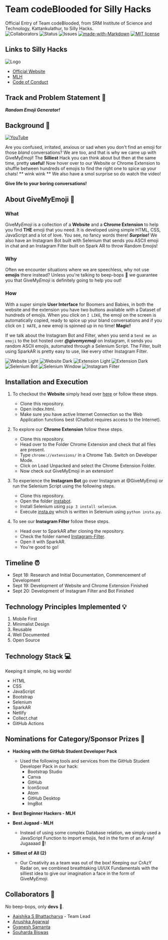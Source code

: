 # Team codeBlooded for Silly Hacks

Official Entry of Team codeBlooded, from SRM Institute of Science and Technology, Kattankulathur, to Silly Hacks. <br>
![Collaborators](https://img.shields.io/badge/collaborators-4-red)
![Status](https://img.shields.io/badge/status-working-orange)
![Issues](https://img.shields.io/badge/issues-1-blue)
[![made-with-Markdown](https://img.shields.io/badge/Made%20with-Markdown-1f425f.svg)](http://commonmark.org)
[![MIT license](https://img.shields.io/badge/License-MIT-blue.svg)](https://lbesson.mit-license.org/) 

## Links to Silly Hacks

![Logo](repository-assets/cover.svg)
- [Official Website](https://slillyhacks.online/)
- [MLH](https://mlh.sillyhacks.com/)
- [Code of Conduct](https://static.mlh.io/docs/mlh-code-of-conduct.pdf?fbclid=IwAR2vbP-bruJ_ZyL9D0bamJ-15OxadEtm0tv4l1EYBBkNnJ5-6XoUe0Zd2ZE)


## Track and Problem Statement 🚧

***Random Emoji Generator!***

## Background 📖

[![YouTube](repository-assets/YTCover.png)](https://youtu.be/-OZ3LOwtSEE)


Are you confused, irritated, anxious or sad when you don't find an emoji for those *bland* conversations? We are too, and that is why we came up with GiveMy*Emoji*! The **Silliest** Hack you can think about but then at the same time, pretty **useful**! Now hover over to our Website or Chrome Extension to shuffle between hundreds of emojis to find the right one to spice up your chats! ** wink wink ** We also have a smol surprise so do watch the video!

**Give life to your boring conversations!**

## About GiveMyEmoji 🔧
### What
GiveMy*Emoji* is a collection of a **Website** and a **Chrome Extension** to help you find **THE** emoji that you need. It is developed using simple HTML, CSS, JavaScript and a lot of love. You see, no fancy words there! ***Surprise!*** We also have an Instagram Bot built with Selenium that sends you ASCII emoji in chat and an Instagram Filter built on Spark AR to throw Random Emojis!

### Why
Often we encounter situations where we are speechless, why not use **emojis** there instead? Unless you're talking to beep-bops 🤖 we guarantee you that GiveMy*Emoji* is definitely going to help you out!

### How
With a super simple **User Interface** for Boomers and Babies, in both the website and the extension you have two buttons available with a Dataset of hundreds of emojis. When you click on `I LIKE`, the emoji on the screen is automatically copied, ready to spice up your bland conversations and if you click on `I HATE`, a new emoji is spinned up in no time! **Magic!**

If we talk about the Instagram Bot and Filter, when you send a `Send me an emoji` to the bot hosted over ***@givemyemoji*** on Instagram, it sends you random ASCII emojis, automated through a Selenium Script. The Filter, built using SparkAR is pretty easy to use, like every other Instagram Filter.
  
![Website Light](repository-assets/1.png)
![Website Dark](repository-assets/2.png)
![Extension Light](repository-assets/3.png)
![Extension Dark](repository-assets/4.png)
![Selenium Bot](repository-assets/5.jpeg)
![Selenium Window](repository-assets/6.jpeg)
![Instagram Filter](repository-assets/7.jpeg)

## Installation and Execution

1. To checkout the **Website** simply head over [here](https://givemyemoji.netlify.app) or follow these steps.
   - Clone this repository.
   - Open index.html.
   - Make sure you have active Internet Connection so the Web Application functions best (Chatbot requires access to the Internet).

2. To explore our **Chrome Extension** follow these steps.
   - Clone this repository.
   - Head over to the Folder Chrome Extension and check that all files are present.
   - Type `chrome://extensions/` in a Chrome Tab. Switch on Developer Mode.
   - Click on Load Unpacked and select the Chrome Extension Folder.
   - Now check out GiveMyEmoji in an extension!

3. To experience the **Instagram Bot** go over Instagram at @GiveMyEmoji or run the Selenium Script using the following steps.
   - Clone this repository.
   - Open the folder [instabot](instabot/insta.py).
   - Install Selenium using `pip 3 install selenium`.
   - Execute [insta.py](instabot/insta.py) which is written in Selenium using `python insta.py`.

4. To see our **Instagram Filter** follow these steps.
   - Head over to SparkAR after cloning the repository.
   - Check the folder named [Instagram-Filter](Instagram%20Filter).
   - Open it with SparkAR.
   - You're good to go!

## Timeline ⏰

- Sept 18: Research and Initial Documentation, Commencement of Development
- Sept 19: Development of Website and Chrome Extension Finished
- Sept 20: Development of Instagram Filter and Bot Finished

## Technology Principles Implemented 💡

1. Mobile First
2. Minimalist Design
3. Reusable
4. Well Documented
5. Open Source

## Technology Stack 💻

Keeping it simple, no big words!
- HTML
- CSS
- JavaScript
- Bootstrap
- Selenium
- SparkAR
- Netlify
- Collect.chat
- GitHub Actions

## Nominations for Category/Sponsor Prizes 🤝

 - **Hacking with the GitHub Student Developer Pack**
   - Used the following tools and services from the GitHub Student Developer Pack in our hack:
     - Bootstrap Studio
     - Canva
     - GitHub
     - IconScout
     - Atom
     - GitHub Desktop
     - ImgBot

 - **Best Beginner Hackers - MLH**
 - **Best Jugaad - MLH**
    - Instead of using some complex Database relation, we simply used a JavaScript Function to import emojis, fed in the form of an Array! Jugaaaad 💯!
 - **Silliest of All (2)**
    - Our Creativity as a team was out of the box! Keeping our CrAzY Radar on, we combined breathtaking UI/UX Fundamentals with the silliest idea to give our imagination a face in the form of GiveMy*Emoji*.

## Collaborators 🤖

No beep-bops, only **devs** 💖.
- [Aaishika S Bhattacharya](https://www.github.com/aaishikasb) - Team Lead
- [Anushka Agarwal](https://www.github.com/anushka17agarwal)
- [Gyanesh Samanta](https://www.github.com/Gyanesh-Samanta-123)
- [Souharda Biswas](https://www.github.com/TheSouharda)

